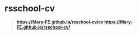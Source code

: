 # rsschool-cv

> **https://Mary-FE.github.io/rsschool-cv/cv**
> **https://Mary-FE.github.io/rsschool-cv/**